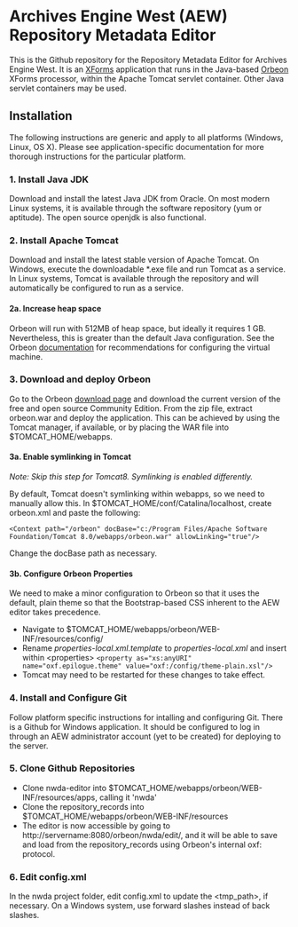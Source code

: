 Archives Engine West (AEW) Repository Metadata Editor
=====================================================

This is the Github repository for the Repository Metadata Editor for Archives Engine West. It is an [XForms](http://en.wikipedia.org/wiki/XForms) application that runs in the Java-based [Orbeon](http://www.orbeon.com) XForms processor, within the Apache Tomcat servlet container. Other Java servlet containers may be used.

Installation
------------
The following instructions are generic and apply to all platforms (Windows, Linux, OS X). Please see application-specific documentation for more thorough instructions for the particular platform.

### 1. Install Java JDK ###
Download and install the latest Java JDK from Oracle. On most modern Linux systems, it is available through the software repository (yum or aptitude). The open source openjdk is also functional.

### 2. Install Apache Tomcat ###
Download and install the latest stable version of Apache Tomcat. On Windows, execute the downloadable *.exe file and run Tomcat as a service. In Linux systems, Tomcat is available through the repository and will automatically be configured to run as a service.

#### 2a. Increase heap space ####
Orbeon will run with 512MB of heap space, but ideally it requires 1 GB. Nevertheless, this is greater than the default Java configuration. See the Orbeon [documentation](http://wiki.orbeon.com/forms/doc/developer-guide/admin/installing#TOC-Java-virtual-machine-configuration) for recommendations for configuring the virtual machine.

### 3. Download and deploy Orbeon ###
Go to the Orbeon [download page](http://www.orbeon.com/download) and download the current version of the free and open source Community Edition. From the zip file, extract orbeon.war and deploy the application. This can be achieved by using the Tomcat manager, if available, or by placing the WAR file into $TOMCAT_HOME/webapps.

#### 3a. Enable symlinking in Tomcat ####

 *Note: Skip this step for Tomcat8. Symlinking is enabled differently.*

By default, Tomcat doesn't symlinking within webapps, so we need to manually allow this. In $TOMCAT_HOME/conf/Catalina/localhost, create orbeon.xml and paste the following:

    <Context path="/orbeon" docBase="c:/Program Files/Apache Software Foundation/Tomcat 8.0/webapps/orbeon.war" allowLinking="true"/>
    
Change the docBase path as necessary.

#### 3b. Configure Orbeon Properties ####
We need to make a minor configuration to Orbeon so that it uses the default, plain theme so that the Bootstrap-based CSS inherent to the AEW editor takes precedence.

 *  Navigate to $TOMCAT_HOME/webapps/orbeon/WEB-INF/resources/config/
 *  Rename *properties-local.xml.template* to *properties-local.xml* and insert within &lt;properties&gt;
    `<property as="xs:anyURI" name="oxf.epilogue.theme" value="oxf:/config/theme-plain.xsl"/>`
 *  Tomcat may need to be restarted for these changes to take effect.

### 4. Install and Configure Git ###
Follow platform specific instructions for intalling and configuring Git. There is a Github for Windows application. It should be configured to log in through an AEW administrator account (yet to be created) for deploying to the server.

### 5. Clone Github Repositories ###
  * Clone nwda-editor into $TOMCAT_HOME/webapps/orbeon/WEB-INF/resources/apps, calling it 'nwda'
  * Clone the repository\_records into $TOMCAT_HOME/webapps/orbeon/WEB-INF/resources
  * The editor is now accessible by going to http://servername:8080/orbeon/nwda/edit/, and it will be able to save and load from the repository\_records using Orbeon's internal oxf: protocol.
  
### 6. Edit config.xml ###
In the nwda project folder, edit config.xml to update the &lt;tmp_path&gt;, if necessary. On a Windows system, use forward slashes instead of back slashes.
